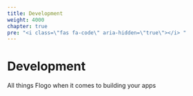 ```yaml
---
title: Development
weight: 4000
chapter: true
pre: "<i class=\"fas fa-code\" aria-hidden=\"true\"></i> "
---
```


# Development

All things Flogo when it comes to building your apps